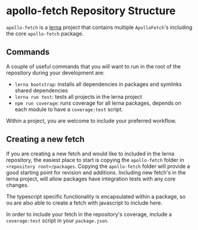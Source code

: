 # apollo-fetch Repository Structure

`apollo-fetch` is a [lerna](https://github.com/lerna/lerna) project that contains multiple `ApolloFetch`'s including the core `apollo-fetch` package.

## Commands

A couple of useful commands that you will want to run in the root of the repository during your development are:

* `lerna bootstrap`: installs all dependencies in packages and symlinks shared dependencies
* `lerna run test`: tests all projects in the lerna project
* `npm run coverage`: runs coverage for all lerna packages, depends on each module to have a `coverage:test` script.

Within a project, you are welcome to include your preferred workflow.

## Creating a new fetch

If you are creating a new fetch and would like to included in the lerna repository, the easiest place to start is copying the `apollo-fetch` folder in `<repository root>/packages`.
Copying the `apollo-fetch` folder will provide a good starting point for revision and additions.
Including new fetch's in the lerna project, will allow packages have integration tests with any core changes.

The typescript specific functionality is encapsulated within a package, so ou are also able to create a fetch with javascript to include here.

In order to include your fetch in the repository's coverage, include a `coverage:test` script in your `package.json`.
